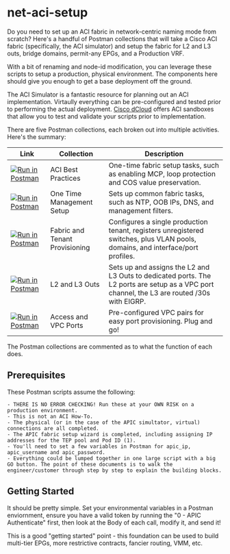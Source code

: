 # net-aci-setup
Do you need to set up an ACI fabric in network-centric naming mode from scratch? Here's a handful of Postman collections that will take a Cisco ACI fabric (specifically, the ACI simulator) and setup the fabric for L2 and L3 outs, bridge domains, permit-any EPGs, and a Production VRF.

With a bit of renaming and node-id modification, you can leverage these scripts to setup a production, physical environment. The components here should give you enough to get a base deployment off the ground. 

The ACI Simulator is a fantastic resource for planning out an ACI implementation. Virtaully everything can be pre-configured and tested prior to performing the actual deployment. [Cisco dCloud](https://dcloud.cisco.com) offers ACI sandboxes that allow you to test and validate your scripts prior to implementation. 

There are five Postman collections, each broken out into multiple activities. Here's the summary:

| Link | Collection                     | Description                                                                                                                                 |
|------|--------------------------------|---------------------------------------------------------------------------------------------------------------------------------------------|
| [![Run in Postman](https://run.pstmn.io/button.svg)](https://app.getpostman.com/run-collection/d4d5b20e3651168e5aad)    | ACI Best Practices             | One-time fabric setup tasks, such as enabling MCP, loop protection and COS value preservation.                                              |
| [![Run in Postman](https://run.pstmn.io/button.svg)](https://app.getpostman.com/run-collection/2b672266a6e0c9cdb3f4)    | One Time Management Setup      | Sets up common fabric tasks, such as NTP, OOB IPs, DNS, and management filters.                                                             |
| [![Run in Postman](https://run.pstmn.io/button.svg)](https://app.getpostman.com/run-collection/33ea5a6d0dcf3e0fa9a0)    | Fabric and Tenant Provisioning | Configures a single production tenant, registers unregistered switches, plus VLAN pools, domains, and interface/port profiles.              |
| [![Run in Postman](https://run.pstmn.io/button.svg)](https://app.getpostman.com/run-collection/0e943c3599b20a093d2e)    | L2 and L3 Outs                 | Sets up and assigns the L2 and L3 Outs to dedicated ports. The L2 ports are setup as a VPC port channel, the L3 are routed /30s with EIGRP. |
| [![Run in Postman](https://run.pstmn.io/button.svg)](https://app.getpostman.com/run-collection/d815addf0a2eac33f9f0)    | Access and VPC Ports           | Pre-configured VPC pairs for easy port provisioning. Plug and go!                                                                           |

The Postman collections are commented as to what the function of each does.

## Prerequisites

These Postman scripts assume the following:

	- THERE IS NO ERROR CHECKING! Run these at your OWN RISK on a production environment.
	- This is not an ACI How-To. 
	- The physical (or in the case of the APIC simultator, virtual) connections are all completed.
	- The APIC fabric setup wizard is completed, including assigning IP addresses for the TEP pool and Pod ID (1).
	- You'll need to set a few variables in Postman for apic_ip, apic_username and apic_password.
	- Everything could be lumped together in one large script with a big GO button. The point of these documents is to walk the engineer/customer through step by step to explain the building blocks.

## Getting Started
It should be pretty simple. Set your environmental variables in a Postman enviornment, ensure you have a valid token by running the "0 - APIC Authenticate" first, then look at the Body of each call, modify it, and send it! 

This is a good "getting started" point - this foundation can be used to build multi-tier EPGs, more restrictive contracts, fancier routing, VMM, etc.
